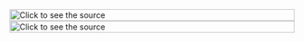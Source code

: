 <div style="display:flex; flex-direction: column">
  <img src="pranav_cave_reduced.gif" align="center" style="width: 100%;" alt="Click to see the source">
  <img src="pranav_cave_reduced.gif" align="center" style="width: 100%;" alt="Click to see the source">
</div>
<!-- ![image info](./Sprite-0001.png) -->
<!--
**pranavsenthil5/pranavsenthil5** is a ✨ _special_ ✨ repository because its `README.md` (this file) appears on your GitHub profile.

Here are some ideas to get you started:

- 🔭 I’m currently working on ...
- 🌱 I’m currently learning ...
- 👯 I’m looking to collaborate on ...
- 🤔 I’m looking for help with ...
- 💬 Ask me about ...
- 📫 How to reach me: ...
- 😄 Pronouns: ...
- ⚡ Fun fact: ...
-->

